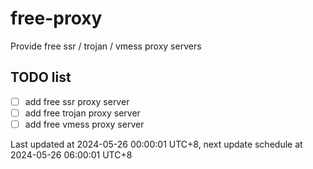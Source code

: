 
# free-proxy
Provide free ssr / trojan / vmess proxy servers


## TODO list
- [ ] add free ssr proxy server
- [ ] add free trojan proxy server
- [ ] add free vmess proxy server

Last updated at 2024-05-26 00:00:01 UTC+8, next update schedule at 2024-05-26 06:00:01 UTC+8

